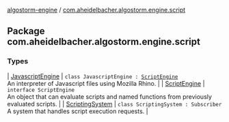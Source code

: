 [algostorm-engine](../index.md) / [com.aheidelbacher.algostorm.engine.script](.)

## Package com.aheidelbacher.algostorm.engine.script

### Types

| [JavascriptEngine](-javascript-engine/index.md) | `class JavascriptEngine : `[`ScriptEngine`](-script-engine/index.md)<br>An interpreter of Javascript files using Mozilla Rhino. |
| [ScriptEngine](-script-engine/index.md) | `interface ScriptEngine`<br>An object that can evaluate scripts and named functions from previously
evaluated scripts. |
| [ScriptingSystem](-scripting-system/index.md) | `class ScriptingSystem : Subscriber`<br>A system that handles script execution requests. |


